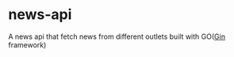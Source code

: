 # news-api
A news api that fetch news from different outlets built with GO(<a href="https://github.com/gin-gonic/gin">Gin</a> framework)
